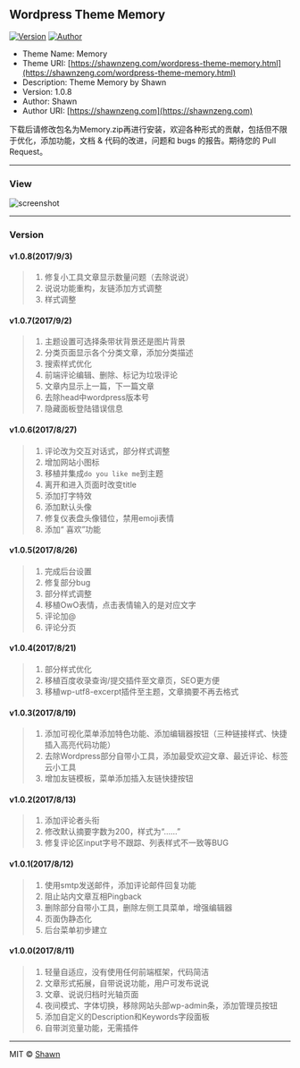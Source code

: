## Wordpress Theme Memory

[![Version](https://img.shields.io/badge/version-1.0.8-green.svg?style=flat-square)]()
[![Author](https://img.shields.io/badge/author-Shawn-blue.svg?style=flat-square)](https://shawnzeng.com)

- Theme Name: Memory
- Theme URI: [https://shawnzeng.com/wordpress-theme-memory.html](https://shawnzeng.com/wordpress-theme-memory.html)
- Description: Theme Memory by Shawn
- Version: 1.0.8
- Author: Shawn
- Author URI: [https://shawnzeng.com](https://shawnzeng.com)

下载后请修改包名为Memory.zip再进行安装，欢迎各种形式的贡献，包括但不限于优化，添加功能，文档 & 代码的改进，问题和 bugs 的报告。期待您的 Pull Request。

---

### View

![screenshot](https://github.com/ShawnZeng1996/Wordpress-theme-Memory/blob/master/screenshot.png)

---

### Version

#### v1.0.8(2017/9/3)
>1. 修复小工具文章显示数量问题（去除说说）
>2. 说说功能重构，友链添加方式调整
>3. 样式调整

#### v1.0.7(2017/9/2)
>1. 主题设置可选择条带状背景还是图片背景
>2. 分类页面显示各个分类文章，添加分类描述
>3. 搜索样式优化
>4. 前端评论编辑、删除、标记为垃圾评论
>5. 文章内显示上一篇，下一篇文章
>6. 去除head中wordpress版本号
>7. 隐藏面板登陆错误信息

#### v1.0.6(2017/8/27)
>1. 评论改为交互对话式，部分样式调整
>2. 增加网站小图标
>3. 移植并集成`do you like me`到主题
>4. 离开和进入页面时改变title
>5. 添加打字特效
>6. 添加默认头像
>7. 修复仪表盘头像错位，禁用emoji表情
>8. 添加“ 喜欢”功能

#### v1.0.5(2017/8/26)
>1. 完成后台设置
>2. 修复部分bug
>3. 部分样式调整
>4. 移植OwO表情，点击表情输入的是对应文字
>5. 评论加@
>6. 评论分页

#### v1.0.4(2017/8/21)
>1. 部分样式优化
>2. 移植百度收录查询/提交插件至文章页，SEO更方便
>3. 移植wp-utf8-excerpt插件至主题，文章摘要不再去格式

#### v1.0.3(2017/8/19)
>1. 添加可视化菜单添加特色功能、添加编辑器按钮（三种链接样式、快捷插入高亮代码功能）
>2. 去除Wordpress部分自带小工具，添加最受欢迎文章、最近评论、标签云小工具
>3. 增加友链模板，菜单添加插入友链快捷按钮

#### v1.0.2(2017/8/13)
>1. 添加评论者头衔
>2. 修改默认摘要字数为200，样式为“……”
>3. 修复评论区input字号不跟踪、列表样式不一致等BUG

#### v1.0.1(2017/8/12)
>1. 使用smtp发送邮件，添加评论邮件回复功能
>2. 阻止站内文章互相Pingback
>3. 删除部分自带小工具，删除左侧工具菜单，增强编辑器
>4. 页面伪静态化
>5. 后台菜单初步建立

#### v1.0.0(2017/8/11)
>1. 轻量自适应，没有使用任何前端框架，代码简洁
>2. 文章形式拓展，自带说说功能，用户可发布说说
>3. 文章、说说归档时光轴页面
>4. 夜间模式、字体切换，移除网站头部wp-admin条，添加管理员按钮
>5. 添加自定义的Description和Keywords字段面板
>6. 自带浏览量功能，无需插件

---

MIT ©  [Shawn](https://shawnzeng.com)



